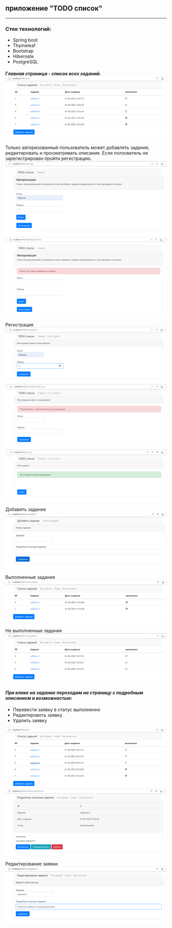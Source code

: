 ## приложение "TODO список"
______________________________________________________
### Стек технологий:
+ Spring boot 
+ Thymeleaf
+ Bootstrap
+ Hibernate
+ PostgreSQL

 
#### _Главная страница - список всех заданий._![](imgs/start.png)

Только авторизованный пользователь может добавлять задания,
редактировать и просматривать описание.
Если ползователь не зарегистрирован пройти регистрацию.
![](imgs/loginPage.png)
![](imgs/notLoginPage.png)

Регистрация
![](imgs/formAddUser.png)
![](imgs/notAddUser.png)
![](imgs/success.png)

Добавить задание![](imgs/addItem.png)

Выполненные задания![](imgs/done_item.png)

Не выполненные задания![](imgs/not_done_item.png)


#### _При клике на задание переходим на страницу с подробным описанием и возможностью:_
- Перевести заявку в статус выполненно
- Редактировоть заявку
- Удалить заявку

![](imgs/description_and_update.png)
![](imgs/form_description_and_update.png)

Редактирование заявки![](imgs/update_name_and_description.png)
